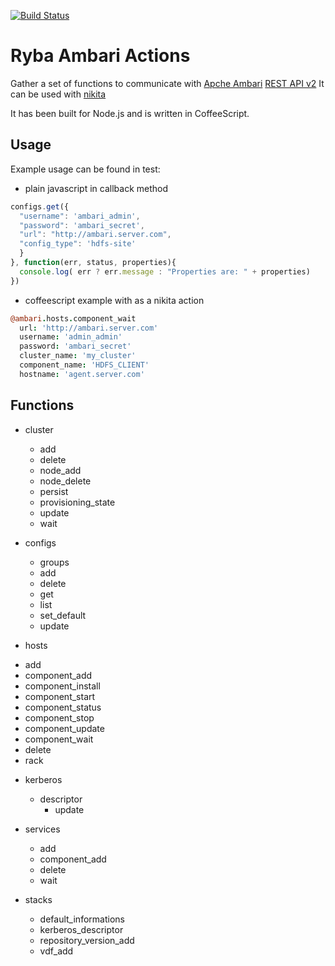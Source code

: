 [![Build Status](https://secure.travis-ci.org/lucasbak/ryba-ambari-actions.svg)](http://travis-ci.org/ucasbak/ryba-ambari-actions)

# Ryba Ambari Actions

Gather a set of functions to communicate with [Apche Ambari](https://ambari.apache.org/) [REST API v2](https://github.com/apache/ambari/blob/trunk/ambari-server/docs/api/v1)
It can be used with [nikita](https://github.com/adaltas/node-nikita)

It has been built for Node.js and is written in CoffeeScript.

## Usage

Example usage can be found in test:

- plain javascript in callback method
```javascript
configs.get({
  "username": 'ambari_admin',
  "password": 'ambari_secret',
  "url": "http://ambari.server.com",
  "config_type": 'hdfs-site'
  }
}, function(err, status, properties){
  console.log( err ? err.message : "Properties are: " + properties)
})
```

- coffeescript example with as a nikita action

```coffee
@ambari.hosts.component_wait
  url: 'http://ambari.server.com'
  username: 'admin_admin'
  password: 'ambari_secret'
  cluster_name: 'my_cluster'
  component_name: 'HDFS_CLIENT'
  hostname: 'agent.server.com'

```

## Functions

* cluster
  - add
  - delete
  - node_add
  - node_delete
  - persist
  - provisioning_state
  - update
  - wait

* configs
  - groups
   - add
   - delete
  - get
  - list
  - set_default
  - update

* hosts
 - add
 - component_add
 - component_install
 - component_start
 - component_status
 - component_stop
 - component_update
 - component_wait
 - delete
 - rack

* kerberos
  * descriptor
    - update

* services
  - add
  - component_add
  - delete
  - wait

* stacks
  - default_informations
  - kerberos_descriptor
  - repository_version_add
  - vdf_add
  